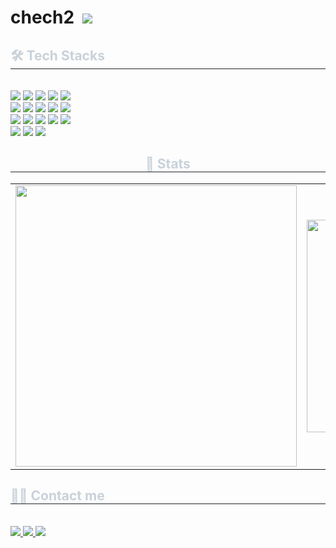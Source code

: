 # chech2 &nbsp;<a href="https://hits.seeyoufarm.com"><img src="https://hits.seeyoufarm.com/api/count/incr/badge.svg?url=https%3A%2F%2Fgithub.com%2Fchech2&count_bg=%2379C83D&title_bg=%23555555&icon=&icon_color=%23E7E7E7&title=hits&edge_flat=false"/></a>
<div style="text-align: left;"> 
    <div style="text-align: left;">
    <h2 style="border-bottom: 1px solid #21262d; color: #c9d1d9;"> 🛠️ Tech Stacks </h2> <br> 
    <div style="margin: ; text-align: left;" "text-align: left;"> <img src="https://img.shields.io/badge/Amazon AWS-232F3E?style=for-the-badge&logo=Amazon AWS&logoColor=white">
          <img src="https://img.shields.io/badge/Discord-5865F2?style=for-the-badge&logo=Discord&logoColor=white">
          <img src="https://img.shields.io/badge/Apache Tomcat-F8DC75?style=for-the-badge&logo=Apache Tomcat&logoColor=white">
          <img src="https://img.shields.io/badge/Bootstrap-7952B3?style=for-the-badge&logo=Bootstrap&logoColor=white">
          <img src="https://img.shields.io/badge/Docker-2496ED?style=for-the-badge&logo=Docker&logoColor=white">
          <br/><img src="https://img.shields.io/badge/Git-F05032?style=for-the-badge&logo=Git&logoColor=white">
          <img src="https://img.shields.io/badge/Github-181717?style=for-the-badge&logo=Github&logoColor=white">
          <img src="https://img.shields.io/badge/HTML5-E34F26?style=for-the-badge&logo=HTML5&logoColor=white">
          <img src="https://img.shields.io/badge/Java-007396?style=for-the-badge&logo=Java&logoColor=white">
          <img src="https://img.shields.io/badge/Javascript-F7DF1E?style=for-the-badge&logo=Javascript&logoColor=white">
          <br/><img src="https://img.shields.io/badge/Jenkins-D24939?style=for-the-badge&logo=Jenkins&logoColor=white">
          <img src="https://img.shields.io/badge/MySQL-4479A1?style=for-the-badge&logo=MySQL&logoColor=white">
          <img src="https://img.shields.io/badge/MariaDB-003545?style=for-the-badge&logo=MariaDB&logoColor=white">
          <img src="https://img.shields.io/badge/Notion-000000?style=for-the-badge&logo=Notion&logoColor=white">
          <img src="https://img.shields.io/badge/Spring-6DB33F?style=for-the-badge&logo=Spring&logoColor=white">
          <br/><img src="https://img.shields.io/badge/Spring Boot-6DB33F?style=for-the-badge&logo=Spring Boot&logoColor=white">
          <img src="https://img.shields.io/badge/Vue.js-4FC08D?style=for-the-badge&logo=Vue.js&logoColor=white">
          <img src="https://img.shields.io/badge/React-61DAFB?style=for-the-badge&logo=React&logoColor=white">
          </div>
    </div>
    
   
<div style="text-align: center;"> 
    <h2 style="border-bottom: 1px solid #21262d; color: #c9d1d9;"> 🏅 Stats </h2>    
    <table align="center"  style="border-right: hidden;">
        <tr>
            <td>
                <img width="450px" src="https://github-readme-stats.vercel.app/api?username=chech2&theme=one_dark_pro&show_icons=true" />
            </td>
            <td>
                <img width="340px" src="https://github-readme-stats.vercel.app/api/top-langs/?username=chech2&theme=one_dark_pro&show_icons=true" />
            </td>
            <td> 
            [![Solved.ac Profile](http://mazassumnida.wtf/api/v2/generate_badge?boj=chech2)](https://solved.ac/ch2ch2/)
            </td>
        </tr>
    </table> 


</div>

<div style="text-align: left;">
    <h2 style="border-bottom: 1px solid #21262d; color: #c9d1d9;"> 🧑‍💻 Contact me </h2> <br> 
    <div style="text-align: left;"> <a href=https://cheleecherry.tistory.com/> <img src="https://img.shields.io/badge/Tistory-000000?style=for-the-badge&logo=Tistory&logoColor=white&link=https://cheleecherry.tistory.com/"> </a>
         <a href=https://tropical-border-e6f.notion.site/LeeChelim-ver-539c59a439594acea080731a40341a73?pvs=4> <img src="https://img.shields.io/badge/Notion-000000?style=for-the-badge&logo=Notion&logoColor=white&link=https://tropical-border-e6f.notion.site/LeeChelim-ver-539c59a439594acea080731a40341a73?pvs=4"> </a>
         <a href=mailto:chaelim3396@gmail.com> <img src="https://img.shields.io/badge/Gmail-EA4335?style=for-the-badge&logo=Gmail&logoColor=white&link=mailto:chaelim3396@gmail.com"> </a>
          </div>  <br> 
    <div style="text-align: left;">  </div> 
    </div>

